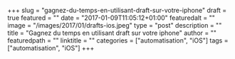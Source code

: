 +++
slug = "gagnez-du-temps-en-utilisant-draft-sur-votre-iphone"
draft = true
featured = ""
date = "2017-01-09T11:05:12+01:00"
featuredalt = ""
image = "/images/2017/01/drafts-ios.jpeg"
type = "post"
description = ""
title = "Gagnez du temps en utilisant draft sur votre iphone"
author = ""
featuredpath = ""
linktitle = ""
categories = ["automatisation", "iOS"]
tags = ["automatisation", "iOS"]
+++

<a href="https://itunes.apple.com/fr/app/drafts-quickly-capture-notes/id905337691?mt=8" style="display:inline-block;overflow:hidden;background:url(//linkmaker.itunes.apple.com/assets/shared/badges/fr-fr/appstore-lrg.svg) no-repeat;width:135px;height:40px;background-size:contain;"></a>
